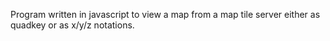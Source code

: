 Program written in javascript to view a map from a map tile server either as quadkey or as x/y/z notations.
